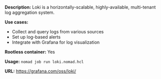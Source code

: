 **Description:** Loki is a horizontally-scalable, highly-available, multi-tenant log aggregation system.

**Use cases:**
- Collect and query logs from various sources
- Set up log-based alerts
- Integrate with Grafana for log visualization

**Rootless container:** Yes

**Usage:** `nomad job run loki.nomad.hcl`

**URL:** https://grafana.com/oss/loki/